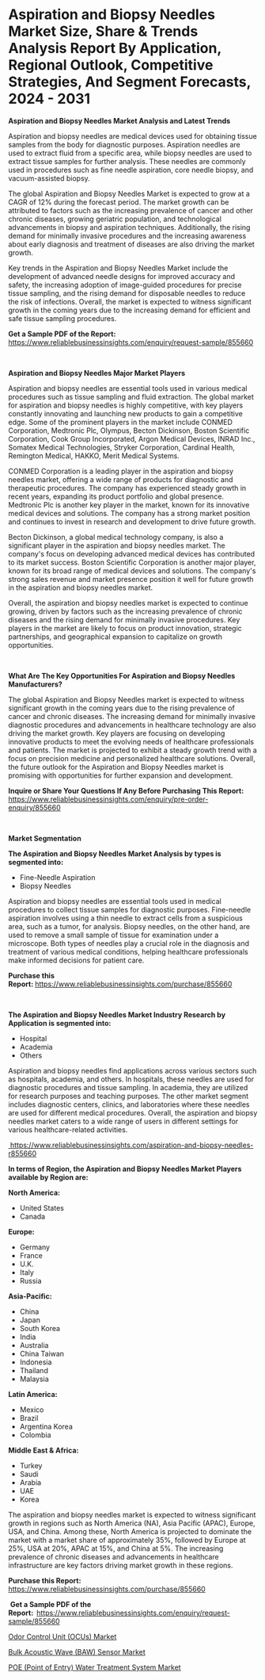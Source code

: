 <p><h1>Aspiration and Biopsy Needles Market Size, Share & Trends Analysis Report By Application, Regional Outlook, Competitive Strategies, And Segment Forecasts, 2024 - 2031</h1></p><p><strong>Aspiration and Biopsy Needles Market Analysis and Latest Trends</strong></p>
<p><p>Aspiration and biopsy needles are medical devices used for obtaining tissue samples from the body for diagnostic purposes. Aspiration needles are used to extract fluid from a specific area, while biopsy needles are used to extract tissue samples for further analysis. These needles are commonly used in procedures such as fine needle aspiration, core needle biopsy, and vacuum-assisted biopsy.</p><p>The global Aspiration and Biopsy Needles Market is expected to grow at a CAGR of 12% during the forecast period. The market growth can be attributed to factors such as the increasing prevalence of cancer and other chronic diseases, growing geriatric population, and technological advancements in biopsy and aspiration techniques. Additionally, the rising demand for minimally invasive procedures and the increasing awareness about early diagnosis and treatment of diseases are also driving the market growth.</p><p>Key trends in the Aspiration and Biopsy Needles Market include the development of advanced needle designs for improved accuracy and safety, the increasing adoption of image-guided procedures for precise tissue sampling, and the rising demand for disposable needles to reduce the risk of infections. Overall, the market is expected to witness significant growth in the coming years due to the increasing demand for efficient and safe tissue sampling procedures.</p></p>
<p><strong>Get a Sample PDF of the Report:&nbsp;</strong> <a href="https://www.reliablebusinessinsights.com/enquiry/request-sample/855660">https://www.reliablebusinessinsights.com/enquiry/request-sample/855660</a></p>
<p>&nbsp;</p>
<p><strong>Aspiration and Biopsy Needles Major Market Players</strong></p>
<p><p>Aspiration and biopsy needles are essential tools used in various medical procedures such as tissue sampling and fluid extraction. The global market for aspiration and biopsy needles is highly competitive, with key players constantly innovating and launching new products to gain a competitive edge. Some of the prominent players in the market include CONMED Corporation, Medtronic Plc, Olympus, Becton Dickinson, Boston Scientific Corporation, Cook Group Incorporated, Argon Medical Devices, INRAD Inc., Somatex Medical Technologies, Stryker Corporation, Cardinal Health, Remington Medical, HAKKO, Merit Medical Systems.</p><p>CONMED Corporation is a leading player in the aspiration and biopsy needles market, offering a wide range of products for diagnostic and therapeutic procedures. The company has experienced steady growth in recent years, expanding its product portfolio and global presence. Medtronic Plc is another key player in the market, known for its innovative medical devices and solutions. The company has a strong market position and continues to invest in research and development to drive future growth.</p><p>Becton Dickinson, a global medical technology company, is also a significant player in the aspiration and biopsy needles market. The company's focus on developing advanced medical devices has contributed to its market success. Boston Scientific Corporation is another major player, known for its broad range of medical devices and solutions. The company's strong sales revenue and market presence position it well for future growth in the aspiration and biopsy needles market.</p><p>Overall, the aspiration and biopsy needles market is expected to continue growing, driven by factors such as the increasing prevalence of chronic diseases and the rising demand for minimally invasive procedures. Key players in the market are likely to focus on product innovation, strategic partnerships, and geographical expansion to capitalize on growth opportunities.</p></p>
<p>&nbsp;</p>
<p><strong>What Are The Key Opportunities For Aspiration and Biopsy Needles Manufacturers?</strong></p>
<p><p>The global Aspiration and Biopsy Needles market is expected to witness significant growth in the coming years due to the rising prevalence of cancer and chronic diseases. The increasing demand for minimally invasive diagnostic procedures and advancements in healthcare technology are also driving the market growth. Key players are focusing on developing innovative products to meet the evolving needs of healthcare professionals and patients. The market is projected to exhibit a steady growth trend with a focus on precision medicine and personalized healthcare solutions. Overall, the future outlook for the Aspiration and Biopsy Needles market is promising with opportunities for further expansion and development.</p></p>
<p><strong>Inquire or Share Your Questions If Any Before Purchasing This Report:</strong> <a href="https://www.reliablebusinessinsights.com/enquiry/pre-order-enquiry/855660">https://www.reliablebusinessinsights.com/enquiry/pre-order-enquiry/855660</a></p>
<p>&nbsp;</p>
<p><strong>Market Segmentation</strong></p>
<p><strong>The Aspiration and Biopsy Needles Market Analysis by types is segmented into:</strong></p>
<p><ul><li>Fine-Needle Aspiration</li><li>Biopsy Needles</li></ul></p>
<p><p>Aspiration and biopsy needles are essential tools used in medical procedures to collect tissue samples for diagnostic purposes. Fine-needle aspiration involves using a thin needle to extract cells from a suspicious area, such as a tumor, for analysis. Biopsy needles, on the other hand, are used to remove a small sample of tissue for examination under a microscope. Both types of needles play a crucial role in the diagnosis and treatment of various medical conditions, helping healthcare professionals make informed decisions for patient care.</p></p>
<p><strong>Purchase this Report:&nbsp;</strong><a href="https://www.reliablebusinessinsights.com/purchase/855660">https://www.reliablebusinessinsights.com/purchase/855660</a></p>
<p>&nbsp;</p>
<p><strong>The Aspiration and Biopsy Needles Market Industry Research by Application is segmented into:</strong></p>
<p><ul><li>Hospital</li><li>Academia</li><li>Others</li></ul></p>
<p><p>Aspiration and biopsy needles find applications across various sectors such as hospitals, academia, and others. In hospitals, these needles are used for diagnostic procedures and tissue sampling. In academia, they are utilized for research purposes and teaching purposes. The other market segment includes diagnostic centers, clinics, and laboratories where these needles are used for different medical procedures. Overall, the aspiration and biopsy needles market caters to a wide range of users in different settings for various healthcare-related activities.</p></p>
<p><a href="https://www.reliablebusinessinsights.com/aspiration-and-biopsy-needles-r855660">&nbsp;https://www.reliablebusinessinsights.com/aspiration-and-biopsy-needles-r855660</a></p>
<p><strong>In terms of Region, the Aspiration and Biopsy Needles Market Players available by Region are:</strong></p>
<p>
    <p> <strong> North America: </strong>
        <ul>
            <li>United States</li>
            <li>Canada</li>
        </ul>
        </p> 
    <p> <strong> Europe: </strong>
        <ul>
            <li>Germany</li>
            <li>France</li>
            <li>U.K.</li>
            <li>Italy</li>
            <li>Russia</li>
        </ul>
        </p> 
    <p> <strong> Asia-Pacific: </strong>
        <ul>
            <li>China</li>
            <li>Japan</li>
            <li>South Korea</li>
            <li>India</li>
            <li>Australia</li>
            <li>China Taiwan</li>
            <li>Indonesia</li>
            <li>Thailand</li>
            <li>Malaysia</li>
        </ul>
        </p> 
    <p> <strong> Latin America: </strong>
        <ul>
            <li>Mexico</li>
            <li>Brazil</li>
            <li>Argentina Korea</li>
            <li>Colombia</li>
        </ul>
        </p> 
    <p> <strong> Middle East & Africa: </strong>
        <ul>
            <li>Turkey</li>
            <li>Saudi</li>
            <li>Arabia</li>
            <li>UAE</li>
            <li>Korea</li>
        </ul>
    </p>
    </p>
<p><p>The aspiration and biopsy needles market is expected to witness significant growth in regions such as North America (NA), Asia Pacific (APAC), Europe, USA, and China. Among these, North America is projected to dominate the market with a market share of approximately 35%, followed by Europe at 25%, USA at 20%, APAC at 15%, and China at 5%. The increasing prevalence of chronic diseases and advancements in healthcare infrastructure are key factors driving market growth in these regions.</p></p>
<p><strong>Purchase this Report: </strong><a href="https://www.reliablebusinessinsights.com/purchase/855660">https://www.reliablebusinessinsights.com/purchase/855660</a></p>
<p>&nbsp;<strong>Get a Sample PDF of the Report:&nbsp;&nbsp;</strong><a href="https://www.reliablebusinessinsights.com/enquiry/request-sample/855660">https://www.reliablebusinessinsights.com/enquiry/request-sample/855660</a></p>
<p><strong></strong></p>
<p><p><a href="https://github.com/abdelrhmankishk22/Market-Research-Report-List-5/blob/main/odor-control-unit-ocus-market.md">Odor Control Unit (OCUs) Market</a></p><p><a href="https://github.com/lubmix/Market-Research-Report-List-3/blob/main/bulk-acoustic-wave-baw-sensor-market.md">Bulk Acoustic Wave (BAW) Sensor Market</a></p><p><a href="https://github.com/joannagoyvaerts/Market-Research-Report-List-3/blob/main/poe-point-of-entry-water-treatment-system-market.md">POE (Point of Entry) Water Treatment System Market</a></p></p>